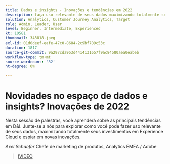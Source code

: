 ```yaml
---
title: Dados e insights - Inovações e tendências em 2022
description: faça uso relevante de seus dados maximizando totalmente seus investimentos em Experience Cloud e veja as inovações.
solution: Analytics, Customer Journey Analytics, Target
role: Admin, Leader, User
level: Beginner, Intermediate, Experienced
kt: 10581
thumbnail: 343818.jpeg
exl-id: 01d0deef-eafe-47c0-8684-2c9bf709c53c
duration: 1817
source-git-commit: 9a297cda953d4414131657f9ac84580aea0eabeb
workflow-type: tm+mt
source-wordcount: '82'
ht-degree: 0%

---
```


# Novidades no espaço de dados e insights? Inovações de 2022

Nesta sessão de palestras, você aprenderá sobre as principais tendências em D&amp;I. Junte-se a nós para explorar como você pode fazer uso relevante de seus dados, maximizando totalmente seus investimentos em Experience Cloud e espiar em novas inovações.

*Axel Schaefer* Chefe de marketing de produtos, Analytics EMEA / Adobe

>[!VIDEO](https://video.tv.adobe.com/v/343818/?quality=12&learn=on)
